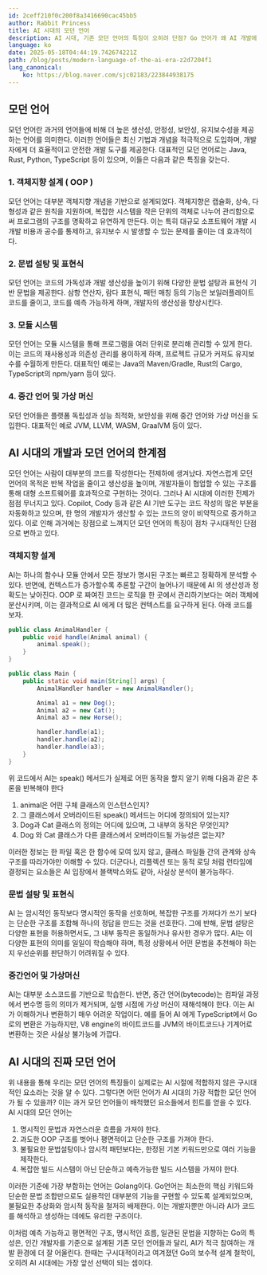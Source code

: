 ```yaml
---
id: 2ceff210f0c200f8a3416690cac45bb5
author: Rabbit Princess
title: AI 시대의 모던 언어
description: AI 시대, 기존 모던 언어의 특징이 오히려 단점? Go 언어가 왜 AI 개발에 더 적합한 언어인지 알아봅니다.
language: ko
date: 2025-05-18T04:44:19.742674221Z
path: /blog/posts/modern-language-of-the-ai-era-z2d7204f1
lang_canonical:
    ko: https://blog.naver.com/sjc02183/223844938175
---
```


## 모던 언어

모던 언어란 과거의 언어들에 비해 더 높은 생산성, 안정성, 보안성, 유지보수성을 제공하는 언어를 의미한다. 이러한 언어들은 최신 기법과 개념을 적극적으로 도입하며, 개발자에게 더 효율적이고 안전한 개발 도구를 제공한다. 대표적인 모던 언어로는 Java, Rust, Python, TypeScript 등이 있으며, 이들은 다음과 같은 특징을 갖는다.

### 1. 객체지향 설계 ( OOP )

모던 언어는 대부분 객체지향 개념을 기반으로 설계되었다. 객체지향은 캡슐화, 상속, 다형성과 같은 원칙을 지원하며, 복잡한 시스템을 작은 단위의 객체로 나누어 관리함으로써 프로그램의 구조를 명확하고 유연하게 만든다. 이는 특히 대규모 소프트웨어 개발 시 개발 비용과 공수를 통제하고, 유지보수 시 발생할 수 있는 문제를 줄이는 데 효과적이다.

### 2. 문법 설탕 및 표현식

모던 언어는 코드의 가독성과 개발 생산성을 높이기 위해 다양한 문법 설탕과 표현식 기반 문법을 제공한다. 삼항 연산자, 람다 표현식, 패턴 매칭 등의 기능은 보일러플레이트 코드를 줄이고, 코드를 예측 가능하게 하며, 개발자의 생산성을 향상시킨다.

### 3. 모듈 시스템

모던 언어는 모듈 시스템을 통해 프로그램을 여러 단위로 분리해 관리할 수 있게 한다. 이는 코드의 재사용성과 의존성 관리를 용이하게 하며, 프로젝트 규모가 커져도 유지보수를 수월하게 만든다. 대표적인 예로는 Java의 Maven/Gradle, Rust의 Cargo, TypeScript의 npm/yarn 등이 있다.

### 4. 중간 언어 및 가상 머신

모던 언어들은 플랫폼 독립성과 성능 최적화, 보안성을 위해 중간 언어와 가상 머신을 도입한다. 대표적인 예로 JVM, LLVM, WASM, GraalVM 등이 있다.

## AI 시대의 개발과 모던 언어의 한계점

모던 언어는 사람이 대부분의 코드를 작성한다는 전제하에 생겨났다. 자연스럽게 모던 언어의 목적은 반복 작업을 줄이고 생산성을 높이며, 개발자들이 협업할 수 있는 구조를 통해 대형 소프트웨어를 효과적으로 구현하는 것이다. 그러나 AI 시대에 이러한 전제가 점점 무너지고 있다. Copilot, Cody 등과 같은 AI 기반 도구는 코드 작성의 많은 부분을 자동화하고 있으며, 한 명의 개발자가 생산할 수 있는 코드의 양이 비약적으로 증가하고 있다. 이로 인해 과거에는 장점으로 느껴지던 모던 언어의 특징이 점차 구시대적인 단점으로 변하고 있다.

### 객체지향 설계

AI는 하나의 함수나 모듈 안에서 모든 정보가 명시된 구조는 빠르고 정확하게 분석할 수 있다. 반면에, 컨텍스트가 증가할수록 추론할 구간이 늘어나기 때문에 AI 의 생산성과 정확도는 낮아진다. OOP 로 짜여진 코드는 로직을 한 곳에서 관리하기보다는 여러 객체에 분산시키며, 이는 결과적으로 AI 에게 더 많은 컨텍스트를 요구하게 된다. 아래 코드를 보자.

```java
public class AnimalHandler {
    public void handle(Animal animal) {
        animal.speak();
    }
}

public class Main {
    public static void main(String[] args) {
        AnimalHandler handler = new AnimalHandler();

        Animal a1 = new Dog();
        Animal a2 = new Cat();
        Animal a3 = new Horse();

        handler.handle(a1);
        handler.handle(a2);
        handler.handle(a3);
    }
}
```

위 코드에서 AI는 speak() 메서드가 실제로 어떤 동작을 할지 알기 위해 다음과 같은 추론을 반복해야 한다

1. animal은 어떤 구체 클래스의 인스턴스인지?
2. 그 클래스에서 오버라이드된 speak() 메서드는 어디에 정의되어 있는지?
3. Dog과 Cat 클래스의 정의는 어디에 있으며, 그 내부의 동작은 무엇인지?
4. Dog 와 Cat 클래스가 다른 클래스에서 오버라이드될 가능성은 없는지?

이러한 정보는 한 파일 혹은 한 함수에 모여 있지 않고, 클래스 파일들 간의 관계와 상속 구조를 따라가야만 이해할 수 있다. 더군다나, 리플렉션 또는 동적 로딩 처럼 런타임에 결정되는 요소들은 AI 입장에서 블랙박스와도 같아, 사실상 분석이 불가능하다.

### 문법 설탕 및 표현식

AI 는 암시적인 동작보다 명시적인 동작을 선호하며, 복잡한 구조를 가져다가 쓰기 보다는 단순한 구조를 조합해 하나의 정답을 만드는 것을 선호한다. 그에 반해, 문법 설탕은 다양한 표현을 허용하면서도, 그 내부 동작은 동일하거나 유사한 경우가 많다. AI는 이 다양한 표현의 의미를 일일이 학습해야 하며, 특정 상황에서 어떤 문법을 추천해야 하는지 우선순위를 판단하기 어려워질 수 있다.

### 중간언어 및 가상머신

AI는 대부분 소스코드를 기반으로 학습한다. 반면, 중간 언어(bytecode)는 컴파일 과정에서 변수명 등의 의미가 제거되며, 실행 시점에 가상 머신이 재해석해야 한다. 이는 AI가 이해하거나 변환하기 매우 어려운 작업이다. 예를 들어 AI 에게 TypeScript에서 Go로의 변환은 가능하지만, V8 engine의 바이트코드를 JVM의 바이트코드나 기계어로 변환하는 것은 사실상 불가능에 가깝다.

## AI 시대의 진짜 모던 언어

위 내용을 통해 우리는 모던 언어의 특징들이 실제로는 AI 시절에 적합하지 않은 구시대적인 요소라는 것을 알 수 있다. 그렇다면 어떤 언어가 AI 시대의 가장 적합한 모던 언어가 될 수 있을까? 이는 과거 모던 언어들이 배척했던 요소들에서 힌트를 얻을 수 있다. AI 시대의 모던 언어는

1. 명시적인 문법과 자연스러운 흐름을 가져야 한다.
2. 과도한 OOP 구조를 벗어나 평면적이고 단순한 구조를 가져야 한다.
3. 불필요한 문법설탕이나 암시적 패턴보다는, 한정된 기본 키워드만으로 여러 기능을 제작한다.
4. 복잡한 빌드 시스템이 아닌 단순하고 예측가능한 빌드 시스템을 가져야 한다.

이러한 기준에 가장 부합하는 언어는 Golang이다. Go언어는 최소한의 핵심 키워드와 단순한 문법 조합만으로도 실용적인 대부분의 기능을 구현할 수 있도록 설계되었으며, 불필요한 추상화와 암시적 동작을 철저히 배제한다. 이는 개발자뿐만 아니라 AI가 코드를 해석하고 생성하는 데에도 유리한 구조이다.

이처럼 예측 가능하고 평면적인 구조, 명시적인 흐름, 일관된 문법을 지향하는 Go의 특성은, 인간 개발자를 기준으로 설계된 기존 모던 언어들과 달리, AI가 적극 참여하는 개발 환경에 더 잘 어울린다. 한때는 구시대적이라고 여겨졌던 Go의 보수적 설계 철학이, 오히려 AI 시대에는 가장 앞선 선택이 되는 셈이다.
